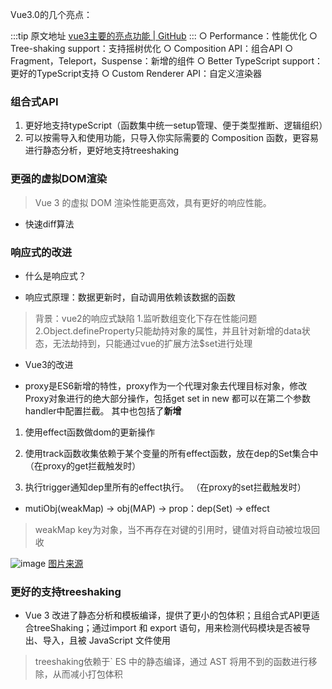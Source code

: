 Vue3.0的几个亮点：

  :::tip 原文地址
  [vue3主要的亮点功能 | GitHub](https://github.com/jynba/jynba.github.io/issues/29)
  :::
  ○ Performance：性能优化
○ Tree-shaking support：支持摇树优化
○ Composition API：组合API
○ Fragment，Teleport，Suspense：新增的组件
○ Better TypeScript support：更好的TypeScript支持
○ Custom Renderer API：自定义渲染器

### 组合式API
1. 更好地支持typeScript（函数集中统一setup管理、便于类型推断、逻辑组织）
2. 可以按需导入和使用功能，只导入你实际需要的 Composition 函数，更容易进行静态分析，更好地支持treeshaking

### 更强的虚拟DOM渲染

> Vue 3 的虚拟 DOM 渲染性能更高效，具有更好的响应性能。

- 快速diff算法


### 响应式的改进

- 什么是响应式？

- 响应式原理：数据更新时，自动调用依赖该数据的函数

> 背景：vue2的响应式缺陷
> 1.监听数组变化下存在性能问题 
> 2.Object.defineProperty只能劫持对象的属性，并且针对新增的data状态，无法劫持到，只能通过vue的扩展方法$set进行处理

- Vue3的改进

- proxy是ES6新增的特性，proxy作为一个代理对象去代理目标对象，修改Proxy对象进行的绝大部分操作，包括get set in new 都可以在第二个参数handler中配置拦截。 其中也包括了**新增**

1. 使用effect函数做dom的更新操作

2. 使用track函数收集依赖于某个变量的所有effect函数，放在dep的Set集合中（在proxy的get拦截触发时）

4. 执行trigger通知dep里所有的effect执行。  （在proxy的set拦截触发时）

- mutiObj(weakMap) -> obj(MAP) -> prop：dep(Set) -> effect

> weakMap key为对象，当不再存在对键的引用时，键值对将自动被垃圾回收

![image](https://github.com/jynba/jynba.github.io/assets/75623303/260912c2-f73c-4b24-ba8e-4367029abdaf)
[图片来源](https://www.bilibili.com/video/BV1dS4y1y7vd?p=10&vd_source=c876f3bd0c62aa63208a51b6cfb2d8b9)

### 更好的支持treeshaking

- Vue 3 改进了静态分析和模板编译，提供了更小的包体积；且组合式API更适合treeShaking；通过import 和 export 语句，用来检测代码模块是否被导出、导入，且被 JavaScript 文件使用

> treeshaking依赖于` ES 中的静态编译，通过 AST 将用不到的函数进行移除，从而减小打包体积

